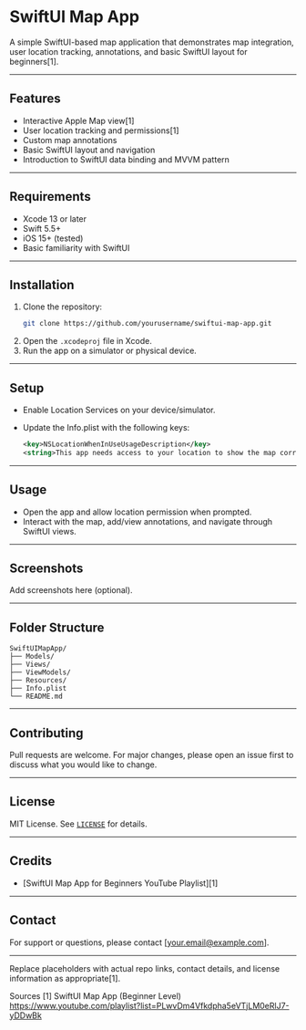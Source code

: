 # SwiftUI Map App



A simple SwiftUI-based map application that demonstrates map integration, user location tracking, annotations, and basic SwiftUI layout for beginners[1].

***

## Features

- Interactive Apple Map view[1]
- User location tracking and permissions[1]
- Custom map annotations
- Basic SwiftUI layout and navigation
- Introduction to SwiftUI data binding and MVVM pattern

***

## Requirements

- Xcode 13 or later
- Swift 5.5+
- iOS 15+ (tested)
- Basic familiarity with SwiftUI

***

## Installation

1. Clone the repository:
   ```bash
   git clone https://github.com/yourusername/swiftui-map-app.git
   ```
2. Open the `.xcodeproj` file in Xcode.
3. Run the app on a simulator or physical device.

***

## Setup

- Enable Location Services on your device/simulator.
- Update the Info.plist with the following keys:

  ```xml
  <key>NSLocationWhenInUseUsageDescription</key>
  <string>This app needs access to your location to show the map correctly.</string>
  ```

***

## Usage

- Open the app and allow location permission when prompted.
- Interact with the map, add/view annotations, and navigate through SwiftUI views.

***

## Screenshots

Add screenshots here (optional).

***

## Folder Structure

```
SwiftUIMapApp/
├── Models/
├── Views/
├── ViewModels/
├── Resources/
├── Info.plist
└── README.md
```

***

## Contributing

Pull requests are welcome. For major changes, please open an issue first to discuss what you would like to change.

***

## License

MIT License. See [`LICENSE`](LICENSE) for details.

***

## Credits

- [SwiftUI Map App for Beginners YouTube Playlist][1]

***

## Contact

For support or questions, please contact [your.email@example.com].

***

Replace placeholders with actual repo links, contact details, and license information as appropriate[1].

Sources
[1] SwiftUI Map App (Beginner Level) https://www.youtube.com/playlist?list=PLwvDm4Vfkdpha5eVTjLM0eRlJ7-yDDwBk
